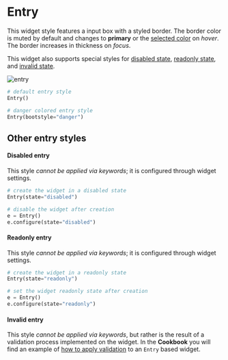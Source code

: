 # Entry

This widget style features a input box with a styled border. The border color is muted by default and changes to **primary** or the [selected color](index.md#colors) on _hover_. The border increases in thickness on _focus_.

This widget also supports special styles for [disabled state](#disabled-entry), [readonly state](#readonly-entry), and [invalid state](#invalid-entry).

![entry](../assets/widget-styles/entries.gif)

```python
# default entry style
Entry()

# danger colored entry style
Entry(bootstyle="danger")
```

## Other entry styles

#### Disabled entry

This style _cannot be applied via keywords_; it is configured through widget settings.

```python
# create the widget in a disabled state
Entry(state="disabled")

# disable the widget after creation
e = Entry()
e.configure(state="disabled")
```

#### Readonly entry

This style _cannot be applied via keywords_; it is configured through widget settings.

```python
# create the widget in a readonly state
Entry(state="readonly")

# set the widget readonly state after creation
e = Entry()
e.configure(state="readonly")
```

#### Invalid entry

This style _cannot be applied via keywords_, but rather is the result of a validation process implemented on the widget. In the **Cookbook** you will find an example of [how to apply validation](../cookbook/validate-user-input.md) to an `Entry` based widget.
